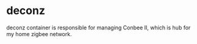# deconz

deconz container is responsible for managing Conbee II, which is hub for my home zigbee network.